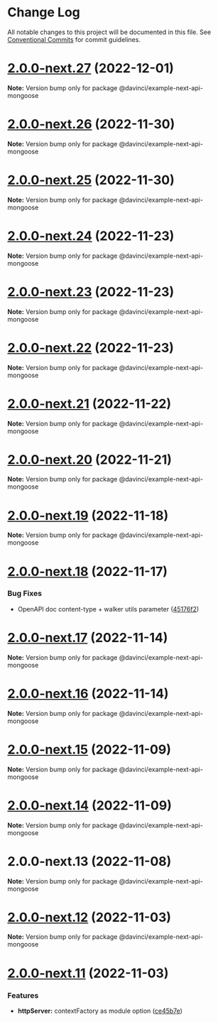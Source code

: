# Change Log

All notable changes to this project will be documented in this file.
See [Conventional Commits](https://conventionalcommits.org) for commit guidelines.

# [2.0.0-next.27](https://github.com/HPInc/davinci/compare/@davinci/example-next-api-mongoose@2.0.0-next.26...@davinci/example-next-api-mongoose@2.0.0-next.27) (2022-12-01)

**Note:** Version bump only for package @davinci/example-next-api-mongoose





# [2.0.0-next.26](https://github.com/HPInc/davinci/compare/@davinci/example-next-api-mongoose@2.0.0-next.25...@davinci/example-next-api-mongoose@2.0.0-next.26) (2022-11-30)

**Note:** Version bump only for package @davinci/example-next-api-mongoose





# [2.0.0-next.25](https://github.com/HPInc/davinci/compare/@davinci/example-next-api-mongoose@2.0.0-next.24...@davinci/example-next-api-mongoose@2.0.0-next.25) (2022-11-30)

**Note:** Version bump only for package @davinci/example-next-api-mongoose





# [2.0.0-next.24](https://github.com/HPInc/davinci/compare/@davinci/example-next-api-mongoose@2.0.0-next.23...@davinci/example-next-api-mongoose@2.0.0-next.24) (2022-11-23)

**Note:** Version bump only for package @davinci/example-next-api-mongoose





# [2.0.0-next.23](https://github.com/HPInc/davinci/compare/@davinci/example-next-api-mongoose@2.0.0-next.22...@davinci/example-next-api-mongoose@2.0.0-next.23) (2022-11-23)

**Note:** Version bump only for package @davinci/example-next-api-mongoose





# [2.0.0-next.22](https://github.com/HPInc/davinci/compare/@davinci/example-next-api-mongoose@2.0.0-next.21...@davinci/example-next-api-mongoose@2.0.0-next.22) (2022-11-23)

**Note:** Version bump only for package @davinci/example-next-api-mongoose





# [2.0.0-next.21](https://github.com/HPInc/davinci/compare/@davinci/example-next-api-mongoose@2.0.0-next.20...@davinci/example-next-api-mongoose@2.0.0-next.21) (2022-11-22)

**Note:** Version bump only for package @davinci/example-next-api-mongoose





# [2.0.0-next.20](https://github.com/HPInc/davinci/compare/@davinci/example-next-api-mongoose@2.0.0-next.19...@davinci/example-next-api-mongoose@2.0.0-next.20) (2022-11-21)

**Note:** Version bump only for package @davinci/example-next-api-mongoose





# [2.0.0-next.19](https://github.com/HPInc/davinci/compare/@davinci/example-next-api-mongoose@2.0.0-next.18...@davinci/example-next-api-mongoose@2.0.0-next.19) (2022-11-18)

**Note:** Version bump only for package @davinci/example-next-api-mongoose





# [2.0.0-next.18](https://github.com/HPInc/davinci/compare/@davinci/example-next-api-mongoose@2.0.0-next.17...@davinci/example-next-api-mongoose@2.0.0-next.18) (2022-11-17)


### Bug Fixes

* OpenAPI doc content-type + walker utils parameter ([45176f2](https://github.com/HPInc/davinci/commit/45176f24d02ac2092d29eb22226b04e8c3818aa5))





# [2.0.0-next.17](https://github.com/HPInc/davinci/compare/@davinci/example-next-api-mongoose@2.0.0-next.16...@davinci/example-next-api-mongoose@2.0.0-next.17) (2022-11-14)

**Note:** Version bump only for package @davinci/example-next-api-mongoose





# [2.0.0-next.16](https://github.com/HPInc/davinci/compare/@davinci/example-next-api-mongoose@2.0.0-next.15...@davinci/example-next-api-mongoose@2.0.0-next.16) (2022-11-14)

**Note:** Version bump only for package @davinci/example-next-api-mongoose





# [2.0.0-next.15](https://github.com/HPInc/davinci/compare/@davinci/example-next-api-mongoose@2.0.0-next.14...@davinci/example-next-api-mongoose@2.0.0-next.15) (2022-11-09)

**Note:** Version bump only for package @davinci/example-next-api-mongoose





# [2.0.0-next.14](https://github.com/HPInc/davinci/compare/@davinci/example-next-api-mongoose@2.0.0-next.13...@davinci/example-next-api-mongoose@2.0.0-next.14) (2022-11-09)

**Note:** Version bump only for package @davinci/example-next-api-mongoose





# 2.0.0-next.13 (2022-11-08)

**Note:** Version bump only for package @davinci/example-next-api-mongoose





# [2.0.0-next.12](https://github.com/HPInc/davinci/compare/@davinci/example-next-api-mongoose@2.0.0-next.11...@davinci/example-next-api-mongoose@2.0.0-next.12) (2022-11-03)

**Note:** Version bump only for package @davinci/example-next-api-mongoose





# [2.0.0-next.11](https://github.com/HPInc/davinci/compare/@davinci/example-next-api-mongoose@2.0.0-next.10...@davinci/example-next-api-mongoose@2.0.0-next.11) (2022-11-03)


### Features

* **httpServer:** contextFactory as module option ([ce45b7e](https://github.com/HPInc/davinci/commit/ce45b7edb5f0ac7aff8540ab61066f13399b557d))
